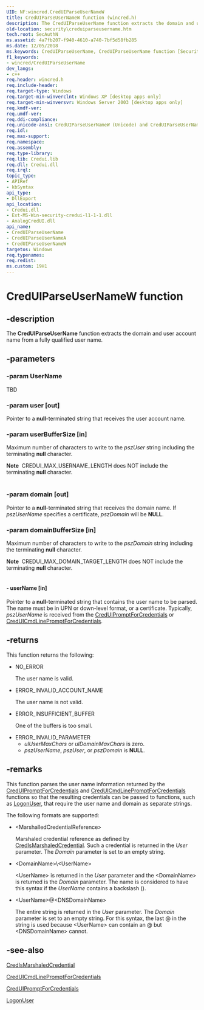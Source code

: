 ```yaml
---
UID: NF:wincred.CredUIParseUserNameW
title: CredUIParseUserNameW function (wincred.h)
description: The CredUIParseUserName function extracts the domain and user account name from a fully qualified user name.
old-location: security\creduiparseusername.htm
tech.root: SecAuthN
ms.assetid: 4a7fb207-f940-4610-a740-7bf5d58fb285
ms.date: 12/05/2018
ms.keywords: CredUIParseUserName, CredUIParseUserName function [Security], CredUIParseUserNameA, CredUIParseUserNameW, _cred_creduiparseusername, security.creduiparseusername, wincred/CredUIParseUserName, wincred/CredUIParseUserNameA, wincred/CredUIParseUserNameW
f1_keywords:
- wincred/CredUIParseUserName
dev_langs:
- c++
req.header: wincred.h
req.include-header: 
req.target-type: Windows
req.target-min-winverclnt: Windows XP [desktop apps only]
req.target-min-winversvr: Windows Server 2003 [desktop apps only]
req.kmdf-ver: 
req.umdf-ver: 
req.ddi-compliance: 
req.unicode-ansi: CredUIParseUserNameW (Unicode) and CredUIParseUserNameA (ANSI)
req.idl: 
req.max-support: 
req.namespace: 
req.assembly: 
req.type-library: 
req.lib: Credui.lib
req.dll: Credui.dll
req.irql: 
topic_type:
- APIRef
- kbSyntax
api_type:
- DllExport
api_location:
- Credui.dll
- Ext-MS-Win-security-credui-l1-1-1.dll
- AnalogCredUI.dll
api_name:
- CredUIParseUserName
- CredUIParseUserNameA
- CredUIParseUserNameW
targetos: Windows
req.typenames: 
req.redist: 
ms.custom: 19H1
---
```


# CredUIParseUserNameW function


## -description


The <b>CredUIParseUserName</b> function extracts the domain and user account name from a fully qualified user name.


## -parameters




### -param UserName

TBD


### -param user [out]

Pointer to a <b>null</b>-terminated string that receives the user account name.


### -param userBufferSize [in]

Maximum number of characters to write to the <i>pszUser</i> string including the terminating <b>null</b> character. 




<div class="alert"><b>Note</b>  CREDUI_MAX_USERNAME_LENGTH does NOT include the terminating <b>null</b> character.</div>
<div> </div>

### -param domain [out]

Pointer to a <b>null</b>-terminated string that receives the domain name. If <i>pszUserName</i> specifies a certificate, <i>pszDomain</i> will be <b>NULL</b>.


### -param domainBufferSize [in]

Maximum number of characters to write to the <i>pszDomain</i> string including the terminating <b>null</b> character. 




<div class="alert"><b>Note</b>  CREDUI_MAX_DOMAIN_TARGET_LENGTH does NOT include the terminating <b>null</b> character.</div>
<div> </div>

#### - userName [in]

Pointer to a <b>null</b>-terminated string that contains the user name to be parsed. The name must be in UPN or down-level format, or a certificate. Typically, <i>pszUserName</i> is received from the 
<a href="https://docs.microsoft.com/windows/desktop/api/wincred/nf-wincred-creduipromptforcredentialsa">CredUIPromptForCredentials</a> or 
<a href="https://docs.microsoft.com/windows/desktop/api/wincred/nf-wincred-creduicmdlinepromptforcredentialsa">CredUICmdLinePromptForCredentials</a>.


## -returns



This function returns the following:

<ul>
<li>NO_ERROR 


The user name is valid.

</li>
<li>ERROR_INVALID_ACCOUNT_NAME 


The user name is not valid.

</li>
<li>ERROR_INSUFFICIENT_BUFFER 


One of the buffers is too small.

</li>
<li>ERROR_INVALID_PARAMETER 


<ul>
<li><i>ulUserMaxChars</i> or <i>ulDomainMaxChars</i> is zero.</li>
<li><i>pszUserName</i>, <i>pszUser</i>, or <i>pszDomain</i> is <b>NULL</b>.</li>
</ul>
</li>
</ul>



## -remarks



This function parses the user name information returned by the 
<a href="https://docs.microsoft.com/windows/desktop/api/wincred/nf-wincred-creduipromptforcredentialsa">CredUIPromptForCredentials</a> and 
<a href="https://docs.microsoft.com/windows/desktop/api/wincred/nf-wincred-creduicmdlinepromptforcredentialsa">CredUICmdLinePromptForCredentials</a> functions so that the resulting credentials can be passed to functions, such as <a href="https://docs.microsoft.com/windows/desktop/api/winbase/nf-winbase-logonusera">LogonUser</a>, that require the user name and domain as separate strings.

The following formats are supported:

<ul>
<li>&lt;MarshalledCredentialReference&gt; 


Marshaled credential reference as defined by 
<a href="https://docs.microsoft.com/windows/desktop/api/wincred/nf-wincred-credismarshaledcredentiala">CredIsMarshaledCredential</a>. Such a credential is returned in the <i>User</i> parameter. The <i>Domain</i> parameter is set to an empty string.

</li>
<li>&lt;DomainName&gt;\&lt;UserName&gt; 


&lt;UserName&gt; is returned in the <i>User</i> parameter and the &lt;DomainName&gt; is returned is the <i>Domain</i> parameter. The name is considered to have this syntax if the <i>UserName</i> contains a backslash (\).

</li>
<li>&lt;UserName&gt;@&lt;DNSDomainName&gt; 


The entire string is returned in the <i>User</i> parameter. The <i>Domain</i> parameter is set to an empty string. For this syntax, the last @ in the string is used because &lt;UserName&gt; can contain an @ but &lt;DNSDomainName&gt; cannot.

</li>
</ul>



## -see-also




<a href="https://docs.microsoft.com/windows/desktop/api/wincred/nf-wincred-credismarshaledcredentiala">CredIsMarshaledCredential</a>



<a href="https://docs.microsoft.com/windows/desktop/api/wincred/nf-wincred-creduicmdlinepromptforcredentialsa">CredUICmdLinePromptForCredentials</a>



<a href="https://docs.microsoft.com/windows/desktop/api/wincred/nf-wincred-creduipromptforcredentialsa">CredUIPromptForCredentials</a>



<a href="https://docs.microsoft.com/windows/desktop/api/winbase/nf-winbase-logonusera">LogonUser</a>
 

 

